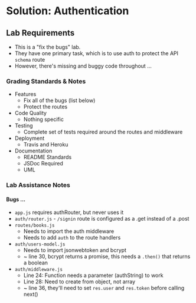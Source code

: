 # Solution: Authentication

## Lab Requirements
* This is a "fix the bugs" lab.
* They have one primary task, which is to use auth to protect the API `schema` route
* However, there's missing and buggy code throughout ...

### Grading Standards & Notes
  * Features
    * Fix all of the bugs (list below)
    * Protect the routes
  * Code Quality
    * Nothing specific
  * Testing
    * Complete set of tests required around the routes and middleware
  * Deployment
    * Travis and Heroku
  * Documentation
    * README Standards
    * JSDoc Required
    * UML

### Lab Assistance Notes

#### Bugs ...

* `app.js` requires authRouter, but never uses it
* `auth/router.js` - `/signin` route is configured as a .get instead of a .post
* `routes/books.js`
  * Needs to import the auth middleware
  * Needs to add `auth` to the route handlers
* `auth/users-model.js`
  * Needs to import jsonwebtoken and bcrypt
  * ~ line 30, bcrypt returns a promise, this needs a `.then()` that returns a boolean
* `auth/middleware.js`
  * Line 24: Function needs a parameter (authString) to work
  * Line 28: Need to create from object, not array
  * ~ line 36, they'll need to set `res.user` and `res.token` before calling next()
